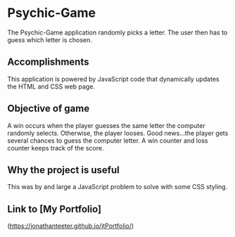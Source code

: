 # Psychic-Game
The Psychic-Game application randomly picks a letter.  The user then has to guess which letter is chosen.  

## Accomplishments
This application is powered by JavaScript code that dynamically updates the HTML and CSS web page.

## Objective of game
A win occurs when the player guesses the same letter the computer randomly selects.  Otherwise, the player looses.  Good news...the player gets several chances to guess the computer letter.  A win counter and loss counter keeps track of the score.

## Why the project is useful
This was by and large a JavaScript problem to solve with some CSS styling.

## Link to [My Portfolio] 
(https://jonathanteeter.github.io/jtPortfolio/)